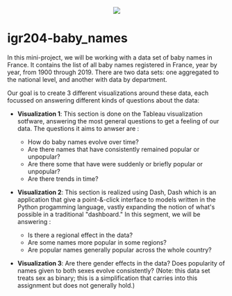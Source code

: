 <p align="center">
  <img src="https://upload.wikimedia.org/wikipedia/fr/d/d9/Logo_T%C3%A9l%C3%A9com_ParisTech.svg" />
</p>


# igr204-baby_names

In this mini-project, we will be working with a data set of baby names in France. It contains the list of all baby names registered in France, year by year, from 1900 through 2019. There are two data sets: one aggregated to the national level, and another with data by department. 

Our goal is to create 3 different visualizations around these data, each focussed on answering different kinds of questions about the data:

- **Visualization 1**: This section is done on the Tableau visualization sotfware, answering the most general questions to get a feeling of our data. The questions it aims to anwser are : 
  - How do baby names evolve over time? 
  - Are there names that have consistently remained popular or unpopular? 
  - Are there some that have were suddenly or briefly popular or unpopular? 
  - Are there trends in time?
  
- **Visualization 2**: This section is realized using Dash, Dash which is an application that give a point-&-click interface to models written in the Python progamming language, vastly expanding the notion of what's possible in a traditional "dashboard." In this segment, we will be answering :
  - Is there a regional effect in the data?  
  - Are some names more popular in some regions? 
  - Are popular names generally popular across the whole country?

- **Visualization 3**: Are there gender effects in the data? Does popularity of names given to both sexes evolve consistently? (Note: this data set treats sex as binary; this is a simplification that carries into this assignment but does not generally hold.)
